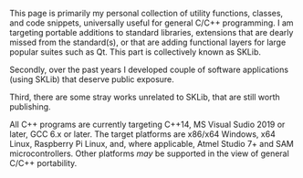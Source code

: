 This page is primarily my personal collection of utility functions, classes, and code snippets,
universally useful for general C/C++ programming. I am targeting portable additions to standard libraries,
extensions that are dearly missed from the standard(s), or that are adding functional layers for large
popular suites such as Qt. This part is collectively known as SKLib.

Secondly, over the past years I developed couple of software applications (using SKLib) that deserve
public exposure.

Third, there are some stray works unrelated to SKLib, that are still worth publishing.

All C++ programs are currently targeting C++14, MS Visual Sudio 2019 or later, GCC 6.x or later.
The target platforms are x86/x64 Windows, x64 Linux, Raspberry Pi Linux, and, where applicable,
Atmel Studio 7+ and SAM microcontrollers.
Other platforms *may* be supported in the view of general C/C++ portability.

<!---
About myself: Secoh is a water dragon and the citizen of the Reef Republic (not to be mistaken with
Earth things with same name). I was given the name after one of the heroes of the Fight for the Tower,
but I am not related to him. I am visiting Earth as a member of research expedition studying, in your
words, extraterrestrial life. We reside in area of Pacific in undisclosed location.
P.S. I want to keep my IRL counterpart private.
--->

<!---
Secoh/Secoh is a ✨ special ✨ repository because its `README.md` (this file) appears on your GitHub profile.
You can click the Preview link to take a look at your changes.
--->
